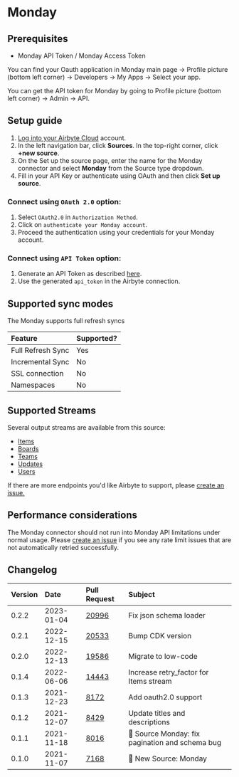 # Monday

## Prerequisites

* Monday API Token / Monday Access Token

You can find your Oauth application in Monday main page -> Profile picture (bottom left corner) -> Developers -> My Apps -> Select your app.

You can get the API token for Monday by going to Profile picture (bottom left corner) -> Admin -> API.

## Setup guide

1. [Log into your Airbyte Cloud](https://cloud.airbyte.com/workspaces) account.
2. In the left navigation bar, click **Sources**. In the top-right corner, click **+new source**.
3. On the Set up the source page, enter the name for the Monday connector and select **Monday** from the Source type dropdown.
4. Fill in your API Key or authenticate using OAuth and then click **Set up source**.

### Connect using `OAuth 2.0` option:
1. Select `OAuth2.0` in `Authorization Method`.
2. Click on `authenticate your Monday account`.
2. Proceed the authentication using your credentials for your Monday account.

### Connect using `API Token` option:
1. Generate an API Token as described [here](https://developer.monday.com/api-reference/docs/authentication).
2. Use the generated `api_token` in the Airbyte connection.

## Supported sync modes

The Monday supports full refresh syncs

| Feature           | Supported? |
|:------------------|:-----------|
| Full Refresh Sync | Yes        |
| Incremental Sync  | No         |
| SSL connection    | No         |
| Namespaces        | No         |

## Supported Streams

Several output streams are available from this source:

* [Items](https://developer.monday.com/api-reference/docs/items-queries)
* [Boards](https://developer.monday.com/api-reference/docs/groups-queries#groups-queries)
* [Teams](https://developer.monday.com/api-reference/docs/teams-queries)
* [Updates](https://developer.monday.com/api-reference/docs/updates-queries)
* [Users](https://developer.monday.com/api-reference/docs/users-queries-1)

If there are more endpoints you'd like Airbyte to support, please [create an issue.](https://github.com/airbytehq/airbyte/issues/new/choose)


## Performance considerations

The Monday connector should not run into Monday API limitations under normal usage. Please [create an issue](https://github.com/airbytehq/airbyte/issues) if you see any rate limit issues that are not automatically retried successfully.


## Changelog

| Version | Date       | Pull Request                                             | Subject                                         |
|:--------|:-----------|:---------------------------------------------------------|:------------------------------------------------|
| 0.2.2   | 2023-01-04 | [20996](https://github.com/airbytehq/airbyte/pull/20996) | Fix json schema loader                          |
| 0.2.1   | 2022-12-15 | [20533](https://github.com/airbytehq/airbyte/pull/20533) | Bump CDK version                                |
| 0.2.0   | 2022-12-13 | [19586](https://github.com/airbytehq/airbyte/pull/19586) | Migrate to low-code                             |
| 0.1.4   | 2022-06-06 | [14443](https://github.com/airbytehq/airbyte/pull/14443) | Increase retry_factor for Items stream          |
| 0.1.3   | 2021-12-23 | [8172](https://github.com/airbytehq/airbyte/pull/8172)   | Add oauth2.0 support                            |
| 0.1.2   | 2021-12-07 | [8429](https://github.com/airbytehq/airbyte/pull/8429)   | Update titles and descriptions                  |
| 0.1.1   | 2021-11-18 | [8016](https://github.com/airbytehq/airbyte/pull/8016)   | 🐛 Source Monday: fix pagination and schema bug |
| 0.1.0   | 2021-11-07 | [7168](https://github.com/airbytehq/airbyte/pull/7168)   | 🎉 New Source: Monday                           |
